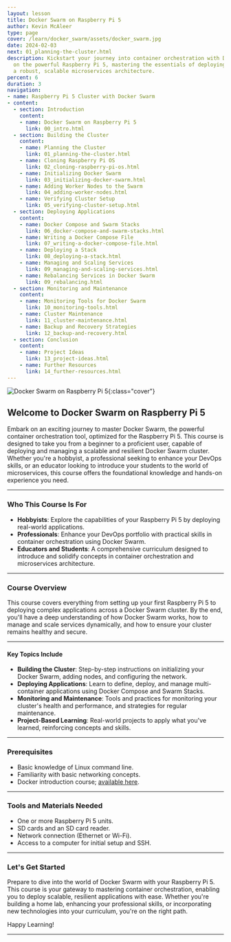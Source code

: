 ```yaml
---
layout: lesson
title: Docker Swarm on Raspberry Pi 5
author: Kevin McAleer
type: page
cover: /learn/docker_swarm/assets/docker_swarm.jpg
date: 2024-02-03
next: 01_planning-the-cluster.html
description: Kickstart your journey into container orchestration with Docker Swarm
  on the powerful Raspberry Pi 5, mastering the essentials of deploying and managing
  a robust, scalable microservices architecture.
percent: 6
duration: 3
navigation:
- name: Raspberry Pi 5 Cluster with Docker Swarm
- content:
  - section: Introduction
    content:
    - name: Docker Swarm on Raspberry Pi 5
      link: 00_intro.html
  - section: Building the Cluster
    content:
    - name: Planning the Cluster
      link: 01_planning-the-cluster.html
    - name: Cloning Raspberry Pi OS
      link: 02_cloning-raspberry-pi-os.html
    - name: Initializing Docker Swarm
      link: 03_initializing-docker-swarm.html
    - name: Adding Worker Nodes to the Swarm
      link: 04_adding-worker-nodes.html
    - name: Verifying Cluster Setup
      link: 05_verifying-cluster-setup.html
  - section: Deploying Applications
    content:
    - name: Docker Compose and Swarm Stacks
      link: 06_docker-compose-and-swarm-stacks.html
    - name: Writing a Docker Compose File
      link: 07_writing-a-docker-compose-file.html
    - name: Deploying a Stack
      link: 08_deploying-a-stack.html
    - name: Managing and Scaling Services
      link: 09_managing-and-scaling-services.html
    - name: Rebalancing Services in Docker Swarm
      link: 09_rebalancing.html
  - section: Monitoring and Maintenance
    content:
    - name: Monitoring Tools for Docker Swarm
      link: 10_monitoring-tools.html
    - name: Cluster Maintenance
      link: 11_cluster-maintenance.html
    - name: Backup and Recovery Strategies
      link: 12_backup-and-recovery.html
  - section: Conclusion
    content:
    - name: Project Ideas
      link: 13_project-ideas.html
    - name: Further Resources
      link: 14_further-resources.html
---
```



![Docker Swarm on Raspberry Pi 5]({{page.cover}}){:class="cover"}

## Welcome to Docker Swarm on Raspberry Pi 5

Embark on an exciting journey to master Docker Swarm, the powerful container orchestration tool, optimized for the Raspberry Pi 5. This course is designed to take you from a beginner to a proficient user, capable of deploying and managing a scalable and resilient Docker Swarm cluster. Whether you're a hobbyist, a professional seeking to enhance your DevOps skills, or an educator looking to introduce your students to the world of microservices, this course offers the foundational knowledge and hands-on experience you need.

---

### Who This Course Is For

- **Hobbyists**: Explore the capabilities of your Raspberry Pi 5 by deploying real-world applications.
- **Professionals**: Enhance your DevOps portfolio with practical skills in container orchestration using Docker Swarm.
- **Educators and Students**: A comprehensive curriculum designed to introduce and solidify concepts in container orchestration and microservices architecture.

---

### Course Overview

This course covers everything from setting up your first Raspberry Pi 5 to deploying complex applications across a Docker Swarm cluster. By the end, you'll have a deep understanding of how Docker Swarm works, how to manage and scale services dynamically, and how to ensure your cluster remains healthy and secure.

---

#### Key Topics Include

- **Building the Cluster**: Step-by-step instructions on initializing your Docker Swarm, adding nodes, and configuring the network.
- **Deploying Applications**: Learn to define, deploy, and manage multi-container applications using Docker Compose and Swarm Stacks.
- **Monitoring and Maintenance**: Tools and practices for monitoring your cluster's health and performance, and strategies for regular maintenance.
- **Project-Based Learning**: Real-world projects to apply what you've learned, reinforcing concepts and skills.

---

### Prerequisites

- Basic knowledge of Linux command line.
- Familiarity with basic networking concepts.
- Docker introduction course; [available here](/learn/docker/).

---

### Tools and Materials Needed

- One or more Raspberry Pi 5 units.
- SD cards and an SD card reader.
- Network connection (Ethernet or Wi-Fi).
- Access to a computer for initial setup and SSH.

---

### Let's Get Started

Prepare to dive into the world of Docker Swarm with your Raspberry Pi 5. This course is your gateway to mastering container orchestration, enabling you to deploy scalable, resilient applications with ease. Whether you're building a home lab, enhancing your professional skills, or incorporating new technologies into your curriculum, you're on the right path.

Happy Learning!

---
